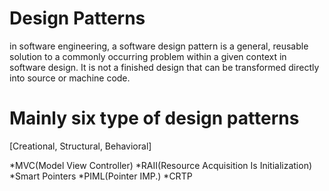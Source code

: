 # Design Patterns
in software engineering, a software design pattern is a general, reusable solution to a commonly occurring problem within a given context in software design. It is not a finished design that can be transformed directly into source or machine code.

# Mainly six type of design patterns
[Creational, Structural, Behavioral]

*MVC(Model View Controller)
*RAII(Resource Acquisition Is Initialization)
*Smart Pointers
*PIML(Pointer IMP.)
*CRTP


